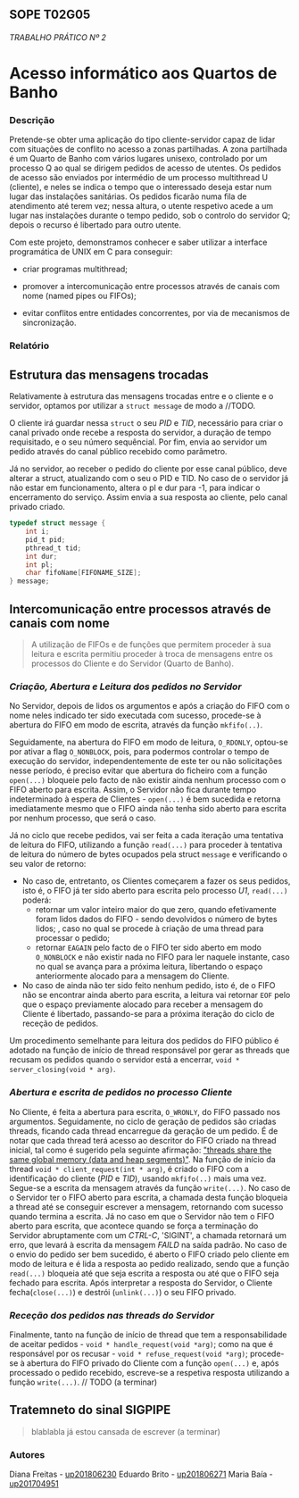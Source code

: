 SOPE T02G05
----------

###### TRABALHO PRÁTICO Nº 2
# Acesso informático aos Quartos de Banho

### Descrição
Pretende-se obter uma aplicação do tipo cliente-servidor capaz de lidar com situações de conflito no acesso a zonas partilhadas. A zona partilhada é um Quarto de Banho com vários lugares unisexo, controlado por um processo Q ao qual se dirigem pedidos de acesso de utentes. Os pedidos de acesso são enviados por intermédio de um processo multithread U (cliente), e neles se indica o tempo que o interessado deseja estar num lugar das instalações sanitárias. Os pedidos ficarão numa fila de atendimento até terem vez; nessa altura, o utente respetivo acede a um lugar nas instalações durante o tempo pedido, sob o controlo do servidor Q; depois o recurso é libertado para outro utente. 

Com este projeto, demonstramos conhecer e saber utilizar a interface programática de UNIX em C para conseguir:

- criar programas multithread;

- promover a intercomunicação entre processos através de canais com nome (named pipes ou FIFOs);

- evitar conflitos entre entidades concorrentes, por via de mecanismos de sincronização.

### Relatório

## Estrutura das mensagens trocadas

Relativamente à estrutura das mensagens trocadas entre e o cliente e o servidor, optamos por utilizar a `struct message` de modo a //TODO.

O cliente irá guardar nessa `struct` o seu *PID* e *TID*, necessário para criar o canal privado onde recebe a resposta do servidor, a duração de tempo requisitado, e o seu número sequêncial. Por fim, envia ao servidor um pedido através do canal público recebido como parâmetro. 

Já no servidor, ao receber o pedido do cliente por esse canal público, deve alterar a struct, atualizando com o seu o PID e TID. No caso de o servidor já não estar em funcionamento, altera o pl e dur para -1, para indicar o encerramento do serviço. Assim envia a sua resposta ao cliente, pelo canal privado criado.

```c
typedef struct message {
    int i;
    pid_t pid;
    pthread_t tid;
    int dur;
    int pl;
    char fifoName[FIFONAME_SIZE];
} message;
```

## Intercomunicação entre processos através de canais com nome

>A utilização de FIFOs e de funções que permitem proceder à sua leitura e escrita permitiu proceder à troca de mensagens entre os processos do Cliente e do Servidor (Quarto de Banho).

### *Criação, Abertura e Leitura dos pedidos no Servidor* 

No Servidor, depois de lidos os argumentos e após a criação do FIFO com o nome neles indicado ter sido executada com sucesso, procede-se à abertura do FIFO em modo de escrita, através da função `mkfifo(..)`. 

Seguidamente, na abertura do FIFO em modo de leitura, `O_RDONLY`, optou-se por ativar a flag `O_NONBLOCK`, pois, para podermos controlar o tempo de execução do servidor, independentemente de este ter ou não solicitações nesse período, é preciso evitar que abertura do ficheiro com a função `open(...)` bloqueie pelo facto de não existir ainda nenhum processo com o FIFO aberto para escrita. Assim, o Servidor não fica durante tempo indeterminado à espera de Clientes - `open(...)` é bem sucedida e retorna imediatamente
mesmo que o FIFO ainda não tenha sido aberto para escrita por nenhum processo, que será o caso.

Já no ciclo que recebe pedidos, vai ser feita a cada iteração uma tentativa de leitura do FIFO, utilizando a função `read(...)` para proceder à tentativa de leitura do número de bytes ocupados pela struct `message` e verificando o seu valor de retorno:
- No caso de, entretanto, os Clientes começarem a fazer os seus pedidos, isto é, o FIFO já ter sido aberto para escrita pelo processo *U1*, `read(...)` poderá:
    - retornar um valor inteiro maior do que zero, quando efetivamente foram lidos dados do FIFO - sendo devolvidos o número de bytes lidos; , caso no qual se procede à criação de uma thread para processar o pedido; 
    - retornar `EAGAIN` pelo facto de o FIFO ter sido aberto em modo `O_NONBLOCK` e não existir nada no FIFO para ler naquele instante, caso no qual se avança para a próxima leitura, libertando o espaço anteriormente alocado para a mensagem do Cliente. 
- No caso de ainda não ter sido feito nenhum pedido, isto é, de o FIFO não se encontrar ainda aberto para escrita, a leitura vai retornar `EOF` pelo que o espaço previamente alocado para receber a mensagem do Cliente é libertado, passando-se para a próxima iteração do ciclo de receção de pedidos.

Um procedimento semelhante para leitura dos pedidos do FIFO público é adotado na função de início de thread responsável por gerar as threads que recusam os pedidos quando o servidor está a encerrar, `void * server_closing(void * arg)`.

### *Abertura e escrita de pedidos no processo Cliente*

No Cliente, é feita a abertura para escrita, `O_WRONLY`, do FIFO passado nos argumentos. Seguidamente, no ciclo de geração de pedidos são criadas threads, ficando cada thread encarregue da geração de um pedido. É de notar que cada thread terá acesso ao descritor do FIFO criado na thread inicial, tal como é sugerido pela seguinte afirmação: ["threads share the same global memory (data and heap segments)"](http://man7.org/linux/man-pages/man7/pthreads.7.html).
Na função de início da thread `void * client_request(int * arg)`, é criado o FIFO com a identificação do cliente (*PID* e *TID*), usando `mkfifo(..)` mais uma vez.
Segue-se a escrita da mensagem através da função `write(...)`. No caso de o Servidor ter o FIFO aberto para escrita, a chamada desta função bloqueia a thread até se conseguir escrever a mensagem, retornando com sucesso quando termina a escrita.
Já no caso em que o Servidor não tem o FIFO aberto para escrita, que acontece quando se força a terminação do Servidor abruptamente com um *CTRL-C*, 'SIGINT', a chamada retornará um erro, que levará à escrita da mensagem *FAILD* na saída padrão.
No caso de o envio do pedido ser bem sucedido, é aberto o FIFO criado pelo cliente em modo de leitura e é lida a resposta ao pedido realizado, sendo que a função `read(...)` bloqueia até que seja escrita a resposta ou até que o FIFO seja fechado para escrita.
Após interpretar a resposta do Servidor, o Cliente fecha(`close(...)`) e destrói (`unlink(...)`) o seu FIFO privado.

### *Receção dos pedidos nas threads do Servidor*

Finalmente, tanto na função de início de thread que tem a responsabilidade de aceitar pedidos - `void * handle_request(void *arg)`; como na que é responsável por os recusar - `void * refuse_request(void *arg)`; procede-se à abertura do FIFO privado do Cliente com a função `open(...)` e, após processado o pedido recebido, escreve-se a respetiva resposta utilizando a função `write(...)`.  // TODO (a terminar)

## Tratemneto do sinal SIGPIPE

>blablabla já estou cansada de escrever (a terminar)

### Autores

Diana Freitas - [up201806230](mailto:up201806230@fe.up.pt)
Eduardo Brito - [up201806271](mailto:up201806271@fe.up.pt)
Maria Baía - [up201704951](mailto:up201704951@fe.up.pt)